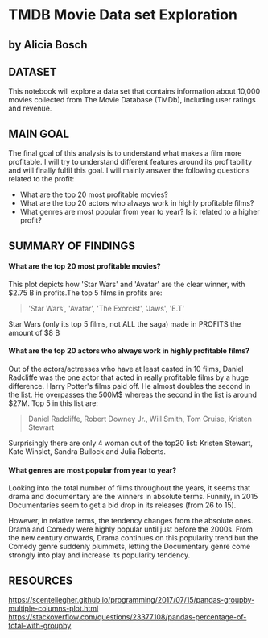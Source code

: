# TMDB Movie Data set Exploration
## by Alicia Bosch

## DATASET

This notebook will explore a data set that contains information about 10,000 movies collected from The Movie Database (TMDb), including user ratings and revenue.

## MAIN GOAL

The final goal of this analysis is to understand what makes a film more profitable. I will try to understand different features around its profitability and will finally fulfil this goal. I will mainly answer the following questions related to the profit:

- What are the top 20 most profitable movies?
- What are the top 20 actors who always work in highly profitable films?
- What genres are most popular from year to year? Is it related to a higher profit?

## SUMMARY OF FINDINGS
#### What are the top 20 most profitable movies?

This plot depicts how 'Star Wars' and 'Avatar' are the clear winner, with $2.75 B in profits.The top 5 films in profits are:
> 'Star Wars', 'Avatar', 'The Exorcist', 'Jaws', 'E.T'

Star Wars (only its top 5 films, not ALL the saga) made in PROFITS the amount of $8 B

#### What are the top 20 actors who always work in highly profitable films?

Out of the actors/actresses who have at least casted in 10 films, Daniel Radcliffe was the one actor that acted in really profitable films by a huge difference. Harry Potter's films paid off. He almost doubles the second in the list. He overpasses the 500M$ whereas the second in the list is around $27M.
Top 5 in this list are:
> Daniel Radcliffe, Robert Downey Jr., Will Smith, Tom Cruise, Kristen Stewart

Surprisingly there are only 4 woman out of the top20 list: Kristen Stewart, Kate Winslet, Sandra Bullock and Julia Roberts.

#### What genres are most popular from year to year?
Looking into the total number of films throughout the years, it seems that drama and documentary are the winners in absolute terms. Funnily, in 2015 Documentaries seem to get a bid drop in its releases (from 26 to 15).

However, in relative terms, the tendency changes from the absolute ones. Drama and Comedy were highly popular until just before the 2000s. From the new century onwards, Drama continues on this popularity trend but the Comedy genre suddenly plummets, letting the Documentary genre come strongly into play and increase its popularity tendency.


## RESOURCES
https://scentellegher.github.io/programming/2017/07/15/pandas-groupby-multiple-columns-plot.html
https://stackoverflow.com/questions/23377108/pandas-percentage-of-total-with-groupby
